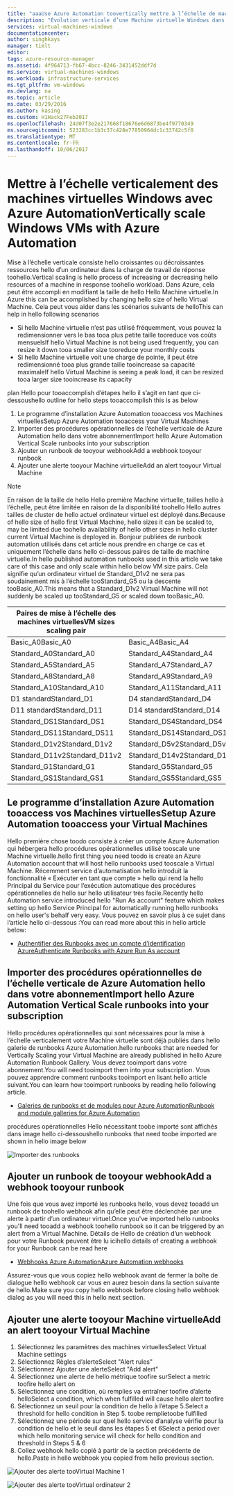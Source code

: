 ```yaml
---
title: "aaaUse Azure Automation toovertically mettre à l’échelle de machines virtuelles Windows | Documents Microsoft"
description: "Évolution verticale d’une Machine virtuelle Windows dans les alertes de réponse de toomonitoring avec Azure Automation"
services: virtual-machines-windows
documentationcenter: 
author: singhkays
manager: timlt
editor: 
tags: azure-resource-manager
ms.assetid: 4f964713-fb67-4bcc-8246-3431452ddf7d
ms.service: virtual-machines-windows
ms.workload: infrastructure-services
ms.tgt_pltfrm: vm-windows
ms.devlang: na
ms.topic: article
ms.date: 03/29/2016
ms.author: kasing
ms.custom: H1Hack27Feb2017
ms.openlocfilehash: 24d07f3e2e217668f18676e6d6873be4f9770349
ms.sourcegitcommit: 523283cc1b3c37c428e77850964dc1c33742c5f0
ms.translationtype: MT
ms.contentlocale: fr-FR
ms.lasthandoff: 10/06/2017
---
```

# <a name="vertically-scale-windows-vms-with-azure-automation"></a><span data-ttu-id="b7693-103">Mettre à l’échelle verticalement des machines virtuelles Windows avec Azure Automation</span><span class="sxs-lookup"><span data-stu-id="b7693-103">Vertically scale Windows VMs with Azure Automation</span></span>

<span data-ttu-id="b7693-104">Mise à l’échelle verticale consiste hello croissantes ou décroissantes ressources hello d’un ordinateur dans la charge de travail de réponse toohello.</span><span class="sxs-lookup"><span data-stu-id="b7693-104">Vertical scaling is hello process of increasing or decreasing hello resources of a machine in response toohello workload.</span></span> <span data-ttu-id="b7693-105">Dans Azure, cela peut être accompli en modifiant la taille de hello Hello Machine virtuelle.</span><span class="sxs-lookup"><span data-stu-id="b7693-105">In Azure this can be accomplished by changing hello size of hello Virtual Machine.</span></span> <span data-ttu-id="b7693-106">Cela peut vous aider dans les scénarios suivants de hello</span><span class="sxs-lookup"><span data-stu-id="b7693-106">This can help in hello following scenarios</span></span>

* <span data-ttu-id="b7693-107">Si hello Machine virtuelle n’est pas utilisé fréquemment, vous pouvez la redimensionner vers le bas tooa plus petite taille tooreduce vos coûts mensuels</span><span class="sxs-lookup"><span data-stu-id="b7693-107">If hello Virtual Machine is not being used frequently, you can resize it down tooa smaller size tooreduce your monthly costs</span></span>
* <span data-ttu-id="b7693-108">Si hello Machine virtuelle voit une charge de pointe, il peut être redimensionné tooa plus grande taille tooincrease sa capacité maximale</span><span class="sxs-lookup"><span data-stu-id="b7693-108">If hello Virtual Machine is seeing a peak load, it can be resized tooa larger size tooincrease its capacity</span></span>

<span data-ttu-id="b7693-109">plan Hello pour tooaccomplish d’étapes hello il s’agit en tant que ci-dessous</span><span class="sxs-lookup"><span data-stu-id="b7693-109">hello outline for hello steps tooaccomplish this is as below</span></span>

1. <span data-ttu-id="b7693-110">Le programme d’installation Azure Automation tooaccess vos Machines virtuelles</span><span class="sxs-lookup"><span data-stu-id="b7693-110">Setup Azure Automation tooaccess your Virtual Machines</span></span>
2. <span data-ttu-id="b7693-111">Importer des procédures opérationnelles de l’échelle verticale de Azure Automation hello dans votre abonnement</span><span class="sxs-lookup"><span data-stu-id="b7693-111">Import hello Azure Automation Vertical Scale runbooks into your subscription</span></span>
3. <span data-ttu-id="b7693-112">Ajouter un runbook de tooyour webhook</span><span class="sxs-lookup"><span data-stu-id="b7693-112">Add a webhook tooyour runbook</span></span>
4. <span data-ttu-id="b7693-113">Ajouter une alerte tooyour Machine virtuelle</span><span class="sxs-lookup"><span data-stu-id="b7693-113">Add an alert tooyour Virtual Machine</span></span>

> [!NOTE]
> <span data-ttu-id="b7693-114">En raison de la taille de hello Hello première Machine virtuelle, tailles hello à l’échelle, peut être limitée en raison de la disponibilité toohello Hello autres tailles de cluster de hello actuel ordinateur virtuel est déployé dans.</span><span class="sxs-lookup"><span data-stu-id="b7693-114">Because of hello size of hello first Virtual Machine, hello sizes it can be scaled to, may be limited due toohello availability of hello other sizes in hello cluster current Virtual Machine is deployed in.</span></span> <span data-ttu-id="b7693-115">Bonjour publiées de runbook automation utilisés dans cet article nous prendre en charge ce cas et uniquement l’échelle dans hello ci-dessous paires de taille de machine virtuelle.</span><span class="sxs-lookup"><span data-stu-id="b7693-115">In hello published automation runbooks used in this article we take care of this case and only scale within hello below VM size pairs.</span></span> <span data-ttu-id="b7693-116">Cela signifie qu’un ordinateur virtuel de Standard_D1v2 ne sera pas soudainement mis à l’échelle tooStandard_G5 ou la descente tooBasic_A0.</span><span class="sxs-lookup"><span data-stu-id="b7693-116">This means that a Standard_D1v2 Virtual Machine will not suddenly be scaled up tooStandard_G5 or scaled down tooBasic_A0.</span></span>
> 
> | <span data-ttu-id="b7693-117">Paires de mise à l’échelle des machines virtuelles</span><span class="sxs-lookup"><span data-stu-id="b7693-117">VM sizes scaling pair</span></span> |  |
> | --- | --- |
> | <span data-ttu-id="b7693-118">Basic_A0</span><span class="sxs-lookup"><span data-stu-id="b7693-118">Basic_A0</span></span> |<span data-ttu-id="b7693-119">Basic_A4</span><span class="sxs-lookup"><span data-stu-id="b7693-119">Basic_A4</span></span> |
> | <span data-ttu-id="b7693-120">Standard_A0</span><span class="sxs-lookup"><span data-stu-id="b7693-120">Standard_A0</span></span> |<span data-ttu-id="b7693-121">Standard_A4</span><span class="sxs-lookup"><span data-stu-id="b7693-121">Standard_A4</span></span> |
> | <span data-ttu-id="b7693-122">Standard_A5</span><span class="sxs-lookup"><span data-stu-id="b7693-122">Standard_A5</span></span> |<span data-ttu-id="b7693-123">Standard_A7</span><span class="sxs-lookup"><span data-stu-id="b7693-123">Standard_A7</span></span> |
> | <span data-ttu-id="b7693-124">Standard_A8</span><span class="sxs-lookup"><span data-stu-id="b7693-124">Standard_A8</span></span> |<span data-ttu-id="b7693-125">Standard_A9</span><span class="sxs-lookup"><span data-stu-id="b7693-125">Standard_A9</span></span> |
> | <span data-ttu-id="b7693-126">Standard_A10</span><span class="sxs-lookup"><span data-stu-id="b7693-126">Standard_A10</span></span> |<span data-ttu-id="b7693-127">Standard_A11</span><span class="sxs-lookup"><span data-stu-id="b7693-127">Standard_A11</span></span> |
> | <span data-ttu-id="b7693-128">D1 standard</span><span class="sxs-lookup"><span data-stu-id="b7693-128">Standard_D1</span></span> |<span data-ttu-id="b7693-129">D4 standard</span><span class="sxs-lookup"><span data-stu-id="b7693-129">Standard_D4</span></span> |
> | <span data-ttu-id="b7693-130">D11 standard</span><span class="sxs-lookup"><span data-stu-id="b7693-130">Standard_D11</span></span> |<span data-ttu-id="b7693-131">D14 standard</span><span class="sxs-lookup"><span data-stu-id="b7693-131">Standard_D14</span></span> |
> | <span data-ttu-id="b7693-132">Standard_DS1</span><span class="sxs-lookup"><span data-stu-id="b7693-132">Standard_DS1</span></span> |<span data-ttu-id="b7693-133">Standard_DS4</span><span class="sxs-lookup"><span data-stu-id="b7693-133">Standard_DS4</span></span> |
> | <span data-ttu-id="b7693-134">Standard_DS11</span><span class="sxs-lookup"><span data-stu-id="b7693-134">Standard_DS11</span></span> |<span data-ttu-id="b7693-135">Standard_DS14</span><span class="sxs-lookup"><span data-stu-id="b7693-135">Standard_DS14</span></span> |
> | <span data-ttu-id="b7693-136">Standard_D1v2</span><span class="sxs-lookup"><span data-stu-id="b7693-136">Standard_D1v2</span></span> |<span data-ttu-id="b7693-137">Standard_D5v2</span><span class="sxs-lookup"><span data-stu-id="b7693-137">Standard_D5v2</span></span> |
> | <span data-ttu-id="b7693-138">Standard_D11v2</span><span class="sxs-lookup"><span data-stu-id="b7693-138">Standard_D11v2</span></span> |<span data-ttu-id="b7693-139">Standard_D14v2</span><span class="sxs-lookup"><span data-stu-id="b7693-139">Standard_D14v2</span></span> |
> | <span data-ttu-id="b7693-140">Standard_G1</span><span class="sxs-lookup"><span data-stu-id="b7693-140">Standard_G1</span></span> |<span data-ttu-id="b7693-141">Standard_G5</span><span class="sxs-lookup"><span data-stu-id="b7693-141">Standard_G5</span></span> |
> | <span data-ttu-id="b7693-142">Standard_GS1</span><span class="sxs-lookup"><span data-stu-id="b7693-142">Standard_GS1</span></span> |<span data-ttu-id="b7693-143">Standard_GS5</span><span class="sxs-lookup"><span data-stu-id="b7693-143">Standard_GS5</span></span> |
> 
> 

## <a name="setup-azure-automation-tooaccess-your-virtual-machines"></a><span data-ttu-id="b7693-144">Le programme d’installation Azure Automation tooaccess vos Machines virtuelles</span><span class="sxs-lookup"><span data-stu-id="b7693-144">Setup Azure Automation tooaccess your Virtual Machines</span></span>
<span data-ttu-id="b7693-145">Hello première chose toodo consiste à créer un compte Azure Automation qui hébergera hello procédures opérationnelles utilisé tooscale une Machine virtuelle.</span><span class="sxs-lookup"><span data-stu-id="b7693-145">hello first thing you need toodo is create an Azure Automation account that will host hello runbooks used tooscale a Virtual Machine.</span></span> <span data-ttu-id="b7693-146">Récemment service d’automatisation hello introduit la fonctionnalité « Exécuter en tant que compte » hello qui rend la hello Principal du Service pour l’exécution automatique des procédures opérationnelles de hello sur hello utilisateur très facile.</span><span class="sxs-lookup"><span data-stu-id="b7693-146">Recently hello Automation service introduced hello "Run As account" feature which makes setting up hello Service Principal for automatically running hello runbooks on hello user's behalf very easy.</span></span> <span data-ttu-id="b7693-147">Vous pouvez en savoir plus à ce sujet dans l’article hello ci-dessous :</span><span class="sxs-lookup"><span data-stu-id="b7693-147">You can read more about this in hello article below:</span></span>

* [<span data-ttu-id="b7693-148">Authentifier des Runbooks avec un compte d’identification Azure</span><span class="sxs-lookup"><span data-stu-id="b7693-148">Authenticate Runbooks with Azure Run As account</span></span>](../../automation/automation-sec-configure-azure-runas-account.md)

## <a name="import-hello-azure-automation-vertical-scale-runbooks-into-your-subscription"></a><span data-ttu-id="b7693-149">Importer des procédures opérationnelles de l’échelle verticale de Azure Automation hello dans votre abonnement</span><span class="sxs-lookup"><span data-stu-id="b7693-149">Import hello Azure Automation Vertical Scale runbooks into your subscription</span></span>
<span data-ttu-id="b7693-150">Hello procédures opérationnelles qui sont nécessaires pour la mise à l’échelle verticalement votre Machine virtuelle sont déjà publiés dans hello galerie de runbooks Azure Automation.</span><span class="sxs-lookup"><span data-stu-id="b7693-150">hello runbooks that are needed for Vertically Scaling your Virtual Machine are already published in hello Azure Automation Runbook Gallery.</span></span> <span data-ttu-id="b7693-151">Vous devez tooimport dans votre abonnement.</span><span class="sxs-lookup"><span data-stu-id="b7693-151">You will need tooimport them into your subscription.</span></span> <span data-ttu-id="b7693-152">Vous pouvez apprendre comment runbooks tooimport en lisant hello article suivant.</span><span class="sxs-lookup"><span data-stu-id="b7693-152">You can learn how tooimport runbooks by reading hello following article.</span></span>

* [<span data-ttu-id="b7693-153">Galeries de runbooks et de modules pour Azure Automation</span><span class="sxs-lookup"><span data-stu-id="b7693-153">Runbook and module galleries for Azure Automation</span></span>](../../automation/automation-runbook-gallery.md)

<span data-ttu-id="b7693-154">procédures opérationnelles Hello nécessitant toobe importé sont affichés dans image hello ci-dessous</span><span class="sxs-lookup"><span data-stu-id="b7693-154">hello runbooks that need toobe imported are shown in hello image below</span></span>

![Importer des runbooks](./media/vertical-scaling-automation/scale-runbooks.png)

## <a name="add-a-webhook-tooyour-runbook"></a><span data-ttu-id="b7693-156">Ajouter un runbook de tooyour webhook</span><span class="sxs-lookup"><span data-stu-id="b7693-156">Add a webhook tooyour runbook</span></span>
<span data-ttu-id="b7693-157">Une fois que vous avez importé les runbooks hello, vous devez tooadd un runbook de toohello webhook afin qu’elle peut être déclenchée par une alerte à partir d’un ordinateur virtuel.</span><span class="sxs-lookup"><span data-stu-id="b7693-157">Once you've imported hello runbooks you'll need tooadd a webhook toohello runbook so it can be triggered by an alert from a Virtual Machine.</span></span> <span data-ttu-id="b7693-158">Détails de Hello de création d’un webhook pour votre Runbook peuvent être lu ici</span><span class="sxs-lookup"><span data-stu-id="b7693-158">hello details of creating a webhook for your Runbook can be read here</span></span>

* [<span data-ttu-id="b7693-159">Webhooks Azure Automation</span><span class="sxs-lookup"><span data-stu-id="b7693-159">Azure Automation webhooks</span></span>](../../automation/automation-webhooks.md)

<span data-ttu-id="b7693-160">Assurez-vous que vous copiez hello webhook avant de fermer la boîte de dialogue hello webhook car vous en aurez besoin dans la section suivante de hello.</span><span class="sxs-lookup"><span data-stu-id="b7693-160">Make sure you copy hello webhook before closing hello webhook dialog as you will need this in hello next section.</span></span>

## <a name="add-an-alert-tooyour-virtual-machine"></a><span data-ttu-id="b7693-161">Ajouter une alerte tooyour Machine virtuelle</span><span class="sxs-lookup"><span data-stu-id="b7693-161">Add an alert tooyour Virtual Machine</span></span>
1. <span data-ttu-id="b7693-162">Sélectionnez les paramètres des machines virtuelles</span><span class="sxs-lookup"><span data-stu-id="b7693-162">Select Virtual Machine settings</span></span>
2. <span data-ttu-id="b7693-163">Sélectionnez Règles d’alerte</span><span class="sxs-lookup"><span data-stu-id="b7693-163">Select "Alert rules"</span></span>
3. <span data-ttu-id="b7693-164">Sélectionnez Ajouter une alerte</span><span class="sxs-lookup"><span data-stu-id="b7693-164">Select "Add alert"</span></span>
4. <span data-ttu-id="b7693-165">Sélectionnez une alerte de hello métrique toofire sur</span><span class="sxs-lookup"><span data-stu-id="b7693-165">Select a metric toofire hello alert on</span></span>
5. <span data-ttu-id="b7693-166">Sélectionnez une condition, où remplies va entraîner toofire d’alerte hello</span><span class="sxs-lookup"><span data-stu-id="b7693-166">Select a condition, which when fulfilled will cause hello alert toofire</span></span>
6. <span data-ttu-id="b7693-167">Sélectionnez un seuil pour la condition de hello à l’étape 5.</span><span class="sxs-lookup"><span data-stu-id="b7693-167">Select a threshold for hello condition in Step 5.</span></span> <span data-ttu-id="b7693-168">toobe remplie</span><span class="sxs-lookup"><span data-stu-id="b7693-168">toobe fulfilled</span></span>
7. <span data-ttu-id="b7693-169">Sélectionnez une période sur quel hello service d’analyse vérifie pour la condition de hello et le seuil dans les étapes 5 et 6</span><span class="sxs-lookup"><span data-stu-id="b7693-169">Select a period over which hello monitoring service will check for hello condition and threshold in Steps 5 & 6</span></span>
8. <span data-ttu-id="b7693-170">Collez webhook hello copié à partir de la section précédente de hello.</span><span class="sxs-lookup"><span data-stu-id="b7693-170">Paste in hello webhook you copied from hello previous section.</span></span>

![Ajouter des alerte tooVirtual Machine 1](./media/vertical-scaling-automation/add-alert-webhook-1.png)

![Ajouter des alerte tooVirtual ordinateur 2](./media/vertical-scaling-automation/add-alert-webhook-2.png)

